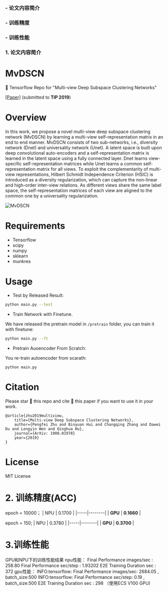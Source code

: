 ### - 论文内容简介
### - 训练精度
### - 训练性能

### 1. 论文内容简介


# MvDSCN
:game_die: Tensorflow Repo for "Multi-view Deep Subspace Clustering Networks"


[[Paper]](https://arxiv.org/abs/1908.01978) (submitted to **TIP 2019**)

# Overview

In this work, we propose a novel multi-view deep subspace clustering network (MvDSCN) by learning a multi-view self-representation matrix in an end to end manner. 
MvDSCN consists of two sub-networks, i.e., diversity network (Dnet) and universality network (Unet). 
A latent space is built upon deep convolutional auto-encoders and a self-representation matrix is learned in the latent space using a fully connected layer. 
Dnet learns view-specific self-representation matrices while Unet learns a common self-representation matrix for all views. 
To exploit the complementarity of multi-view representations, Hilbert Schmidt Independence Criterion (HSIC) is introduced as a diversity regularization, which can capture
the non-linear and high-order inter-view relations. 
As different views share the same label space, the self-representation matrices of each view are aligned to the common one by a universality regularization.


![MvDSCN](/assets/Architecture.jpg)


# Requirements

* Tensorflow 
* scipy
* numpy
* sklearn
* munkres

# Usage

*  Test by Released Result:

```bash
python main.py --test
```

*  Train Network with Finetune.

We have released the pretrain model in `/pretrain` folder, you can train it with finetune: 

```bash
python main.py --ft
```

* Pretrain Auoencoder From Scratch:

You re-train autoencoder from scarath:
```
python main.py
```

# Citation
Please star :star2: this repo and cite :page_facing_up: this paper if you want to use it in your work.

```
@article{zhu2019multiview,
    title={Multi-view Deep Subspace Clustering Networks},
    author={Pengfei Zhu and Binyuan Hui and Changqing Zhang and Dawei Du and Longyin Wen and Qinghua Hu},
    journal={ArXiv: 1908.01978}
    year={2019}
}
```

# License
MIT License


# 2. 训练精度(ACC)
epoch = 10000；
| NPU | 0.1700 |
|-----|--------|
|  **GPU**  |  **0.1660**  |

epoch = 150;
| NPU | 0.3780 |
|-----|--------|
|  **GPU**  |  **0.3700**  |

# 3.训练性能
GPU和NPU下的训练性能结果
npu性能：
Final Performance images/sec : 258.80
Final Performance sec/step : 1.93202
E2E Training Duration sec : 372
gpu性能：
INFO:tensorflow: Final Performance images/sec: 2684.05 , batch_size:500
INFO:tensorflow: Final Performance sec/step: 0.19 , batch_size:500
E2E Training Duration sec : 298
（使用ECS V100 GPU)
